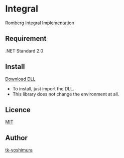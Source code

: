 # Integral
 Romberg Integral Implementation

## Requirement
 .NET Standard 2.0
 
 ## Install
[Download DLL](https://github.com/tk-yoshimura/Integral/releases)

- To install, just import the DLL.
- This library does not change the environment at all.

## Licence
[MIT](https://github.com/tk-yoshimura/Integral/blob/main/LICENSE)

## Author

[tk-yoshimura](https://github.com/tk-yoshimura)